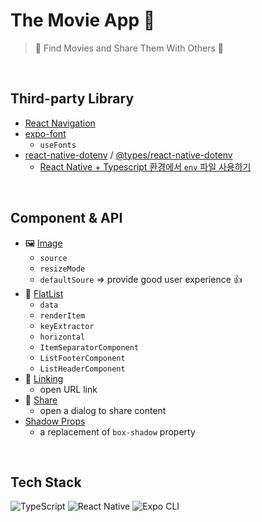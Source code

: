 # The Movie App 🎥

> 🔎 Find Movies and Share Them With Others 💖

<br/>

## Third-party Library

- [React Navigation](https://reactnavigation.org/)
- [expo-font](https://docs.expo.dev/versions/latest/sdk/font/)
  - `useFonts` 
- [react-native-dotenv](https://www.npmjs.com/package/react-native-dotenv) / [@types/react-native-dotenv](https://www.npmjs.com/package/@types/react-native-dotenv)
  -  [React Native + Typescript 환경에서 `env` 파일 사용하기](https://github.com/eunnbi/the-movie-app/blob/main/STUDY.md#react-navtie--typescript-%ED%99%98%EA%B2%BD%EC%97%90%EC%84%9C-env-%ED%8C%8C%EC%9D%BC-%EC%82%AC%EC%9A%A9%ED%95%98%EA%B8%B0) 

<br/>

## Component & API

- 🖼️ [Image](https://reactnative.dev/docs/image) 
  - `source` 
  - `resizeMode`
  -  `defaultSoure` => provide good user experience 👍
- 💖 [FlatList](https://reactnative.dev/docs/flatlist)
  - `data`
  - `renderItem`
  - `keyExtractor`
  - `horizontal`
  - `ItemSeparatorComponent`
  - `ListFooterComponent`
  - `ListHeaderComponent`
- 🔗 [Linking](https://reactnative.dev/docs/linking)
  - open URL link
- 👥 [Share](https://reactnative.dev/docs/share)
  - open a dialog to share content
- [Shadow Props](https://reactnative.dev/docs/shadow-props)
  - a replacement of `box-shadow` property
  
 <br/>
 
 ## Tech Stack
 <img alt="TypeScript" src ="https://img.shields.io/badge/TypeScript-3178C6.svg?&style=flat-square&logo=TypeScript&logoColor=white"/> <img alt="React Native" src ="https://img.shields.io/badge/React Native-61DAFB.svg?&style=flat-square&logo=React&logoColor=white"/>
<img alt="Expo CLI" src ="https://img.shields.io/badge/Expo CLI-000020.svg?&style=flat-square&logo=Expo&logoColor=white"/>
